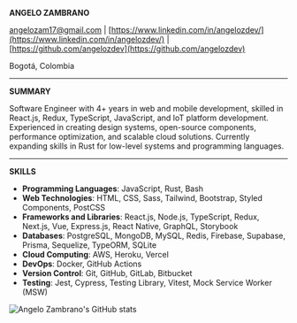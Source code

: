 **ANGELO ZAMBRANO**

[angelozam17@gmail.com](mailto:angelozam17@gmail.com) | [https://www.linkedin.com/in/angelozdev/](https://www.linkedin.com/in/angelozdev/) | [https://github.com/angelozdev](https://github.com/angelozdev)

Bogotá, Colombia

---

**SUMMARY**

Software Engineer with 4+ years in web and mobile development, skilled in React.js, Redux, TypeScript, JavaScript, and IoT platform development. Experienced in creating design systems, open-source components, performance optimization, and scalable cloud solutions. Currently expanding skills in Rust for low-level systems and programming languages.

---

**SKILLS**

- **Programming Languages**: JavaScript, Rust, Bash
- **Web Technologies**: HTML, CSS, Sass, Tailwind, Bootstrap, Styled Components, PostCSS
- **Frameworks and Libraries**: React.js, Node.js, TypeScript, Redux, Next.js, Vue, Express.js, React Native, GraphQL, Storybook
- **Databases**: PostgreSQL, MongoDB, MySQL, Redis, Firebase, Supabase, Prisma, Sequelize, TypeORM, SQLite
- **Cloud Computing**: AWS, Heroku, Vercel
- **DevOps**: Docker, GitHub Actions
- **Version Control**: Git, GitHub, GitLab, Bitbucket
- **Testing**: Jest, Cypress, Testing Library, Vitest, Mock Service Worker (MSW)



![Angelo Zambrano's GitHub stats](https://github-readme-stats.vercel.app/api?username=angelozdev&show_icons=true)
